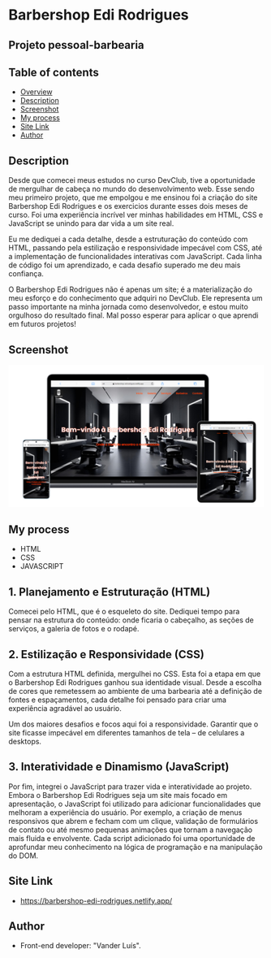 <h1> Barbershop Edi Rodrigues</h1>
<h2> Projeto pessoal-barbearia</h2>

## Table of contents
- [Overview](#overview)
- [Description](#description)
- [Screenshot](#screenshot)
- [My process](#my-process)
- [Site Link](#site-link)
- [Author](#author)


## Description
Desde que comecei meus estudos no curso DevClub, tive a oportunidade de mergulhar de cabeça no mundo do desenvolvimento web. Esse sendo meu primeiro projeto, que me empolgou e me ensinou foi a criação do site Barbershop Edi Rodrigues e os exercicios durante esses dois meses de curso. Foi uma experiência incrível ver minhas habilidades em HTML, CSS e JavaScript se unindo para dar vida a um site real.

Eu me dediquei a cada detalhe, desde a estruturação do conteúdo com HTML, passando pela estilização e responsividade impecável com CSS, até a implementação de funcionalidades interativas com JavaScript. Cada linha de código foi um aprendizado, e cada desafio superado me deu mais confiança.

O Barbershop Edi Rodrigues não é apenas um site; é a materialização do meu esforço e do conhecimento que adquiri no DevClub. Ele representa um passo importante na minha jornada como desenvolvedor, e estou muito orgulhoso do resultado final. Mal posso esperar para aplicar o que aprendi em futuros projetos!

## Screenshot
![](./img/macbo.png)

## My process
- HTML
- CSS
- JAVASCRIPT

<h2>1. Planejamento e Estruturação (HTML)</h2>
Comecei pelo HTML, que é o esqueleto do site. Dediquei tempo para pensar na estrutura do conteúdo: onde ficaria o cabeçalho, as seções de serviços, a galeria de fotos e o rodapé.

<h2>2. Estilização e Responsividade (CSS)</h2>
Com a estrutura HTML definida, mergulhei no CSS. Esta foi a etapa em que o Barbershop Edi Rodrigues ganhou sua identidade visual. Desde a escolha de cores que remetessem ao ambiente de uma barbearia até a definição de fontes e espaçamentos, cada detalhe foi pensado para criar uma experiência agradável ao usuário.

Um dos maiores desafios e focos aqui foi a responsividade. Garantir que o site ficasse impecável em diferentes tamanhos de tela – de celulares a desktops.

<h2>3. Interatividade e Dinamismo (JavaScript)</h2>
Por fim, integrei o JavaScript para trazer vida e interatividade ao projeto. Embora o Barbershop Edi Rodrigues seja um site mais focado em apresentação, o JavaScript foi utilizado para adicionar funcionalidades que melhoram a experiência do usuário. Por exemplo, a criação de menus responsivos que abrem e fecham com um clique, validação de formulários de contato ou até mesmo pequenas animações que tornam a navegação mais fluida e envolvente.
Cada script adicionado foi uma oportunidade de aprofundar meu conhecimento na lógica de programação e na manipulação do DOM.

## Site Link
- https://barbershop-edi-rodrigues.netlify.app/

## Author
- Front-end developer: "Vander Luís".
